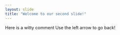 ```yaml
---
layout: slide
title: "Welcome to our second slide!"
---
```

Here is a witty comment
Use the left arrow to go back!

